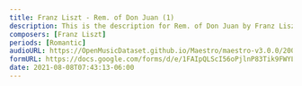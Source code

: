 ```yaml
---
title: Franz Liszt - Rem. of Don Juan (1)
description: This is the description for Rem. of Don Juan by Franz Liszt
composers: [Franz Liszt]
periods: [Romantic]
audioURL: https://OpenMusicDataset.github.io/Maestro/maestro-v3.0.0/2006/MIDI-Unprocessed_07_R1_2006_01-04_ORIG_MID--AUDIO_07_R1_2006_04_Track04_wav.midi
formURL: https://docs.google.com/forms/d/e/1FAIpQLScI56oPjlnP83Tik9FWYLL1MJNvU_nfAcxBRKJo665KK96yxQ/viewform
date: 2021-08-08T07:43:13-06:00
---
```

